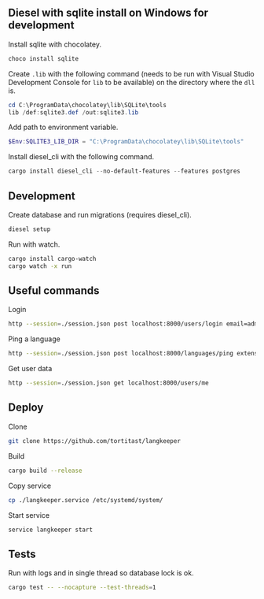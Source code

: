 ## Diesel with sqlite install on Windows for development

Install sqlite with chocolatey.

```powershell
choco install sqlite
```

Create `.lib` with the following command (needs to be run with Visual Studio Development Console for `lib` to be available) on the directory where the `dll` is.

```powershell
cd C:\ProgramData\chocolatey\lib\SQLite\tools
lib /def:sqlite3.def /out:sqlite3.lib
```

Add path to environment variable.

```powershell
$Env:SQLITE3_LIB_DIR = "C:\ProgramData\chocolatey\lib\SQLite\tools"
```

Install diesel_cli with the following command.

```powershell
cargo install diesel_cli --no-default-features --features postgres
```

## Development

Create database and run migrations (requires diesel_cli).

```bash
diesel setup
```

Run with watch.

```bash
cargo install cargo-watch
cargo watch -x run
```

## Useful commands

Login

```bash
http --session=./session.json post localhost:8000/users/login email=admin@langmer.es password=secret
```

Ping a language

```bash
http --session=./session.json post localhost:8000/languages/ping extension=.c
```

Get user data

```bash
http --session=./session.json get localhost:8000/users/me
```

## Deploy

Clone

```bash
git clone https://github.com/tortitast/langkeeper
```

Build

```bash
cargo build --release
```

Copy service

```bash
cp ./langkeeper.service /etc/systemd/system/
```

Start service

```bash
service langkeeper start
```

## Tests

Run with logs and in single thread so database lock is ok.

```bash
cargo test -- --nocapture --test-threads=1
```
